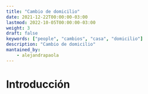 ```yaml
---
title: "Cambio de domicilio"
date: 2021-12-22T00:00:00-03:00
lastmod: 2022-10-05T00:00:00-03:00
weight: 3
draft: false
keywords: ["people", "cambios", "casa", "domicilio"]
description: "Cambio de domicilio"
mantained_by:
    - alejandrapaola
---
```


# Introducción